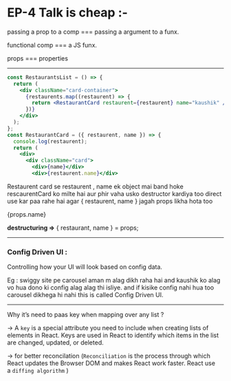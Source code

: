 # EP-4 Talk is cheap :-

passing a prop to a comp === passing a argument to a funx.

functional comp === a JS funx.

props === properties

---

```jsx
const RestaurantsList = () => {
  return (
    <div className="card-container">
      {restaurents.map((restaurent) => {
        return <RestaurantCard restaurent={restaurent} name="kaushik" />;
      })}
    </div>
  );
};
const RestaurantCard = ({ restaurent, name }) => {
  console.log(restaurent);
  return (
    <div>
      <div className="card">
        <div>{name}</div>
        <div>{restaurent.name}</div>
```

Restaurent card se restaurent , name ek object mai band hoke rescaurentCard ko milte hai aur phir vaha usko destructor kardiya too direct use kar paa rahe hai agar { restaurent, name } jagah props likha hota too <div>{props.name}</div>

**destructuring ⇒** { restaurant, name } = props;

---

### Config Driven UI :

Controlling how your UI will look based on config data.

Eg : swiggy site pe carousel aman m alag dikh raha hai and kaushik ko alag vo hua dono ki config alag alag thi isliye. and if kisike config nahi hua too carousel dikhega hi nahi this is called Config Driven UI.

---

Why it’s need to paas key when mapping over any list ?

→ A `key` is a special attribute you need to include when creating lists of elements in React. Keys are used in React to identify which items in the list are changed, updated, or deleted.

→ for better reconcilation (`Reconciliation` is the process through which React updates the Browser DOM and makes React work faster. React use a `diffing algorithm` )
